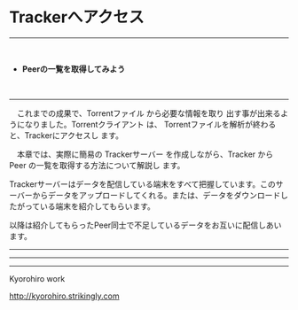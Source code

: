 # Trackerへアクセス
<hr>
<br>

* **Peerの一覧を取得してみよう**

<br>

<hr>

　これまでの成果で、Torrentファイル から必要な情報を取り
出す事が出来るようになりました。Torrentクライアント は、
Torrentファイルを解析が終わると、Trackerにアクセスし
ます。

　本章では、実際に簡易の Trackerサーバー を作成しながら、Tracker から Peer の一覧を取得する方法について解説し
ます。


Trackerサーバーはデータを配信している端末をすべて把握しています。このサーバーからデータをアップロードしてくれる。または、データをダウンロードしたがっている端末を紹介してもらいます。

以降は紹介してもらったPeer同士で不足しているデータをお互いに配信しあいます。





<hr>

<hr style="page-break-before: always;">




-------
Kyorohiro work

http://kyorohiro.strikingly.com

